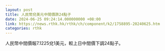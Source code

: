 ```yaml
---
layout: post
title: 人民幣兌美元中間價跌24點子
date: 2024-06-25 09:24:14.000000000 +08:00
link: https://news.rthk.hk/rthk/ch/component/k2/1758895-20240625.htm
categories: rthk
---
```


人民幣中間價報7.1225兌1美元，較上日中間價下調24點子。
